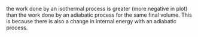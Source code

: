 the work done by an isothermal process is greater (more negative in plot) than the work done by an adiabatic process for the same final volume. 
This is because there is also a change in internal energy with an adiabatic process. 